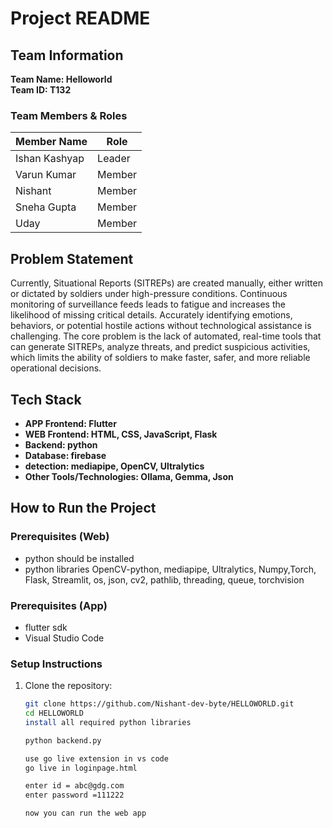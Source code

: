 # Project README

## Team Information
**Team Name: Helloworld**  
**Team ID: T132**  

### Team Members & Roles
| Member Name   | Role |
|---------------|------|
| Ishan Kashyap | Leader |
| Varun Kumar   | Member |
| Nishant       | Member |
| Sneha Gupta   | Member |
| Uday          | Member |

## Problem Statement
Currently, Situational Reports (SITREPs) are created manually, either written or dictated by soldiers under high-pressure conditions. Continuous monitoring of surveillance feeds leads to fatigue and increases the likelihood of missing critical details. Accurately identifying emotions, behaviors, or potential hostile actions without technological assistance is challenging. The core problem is the lack of automated, real-time tools that can generate SITREPs, analyze threats, and predict suspicious activities, which limits the ability of soldiers to make faster, safer, and more reliable operational decisions.

## Tech Stack
- **APP Frontend: Flutter** 
- **WEB Frontend: HTML, CSS, JavaScript, Flask** 
- **Backend: python**   
- **Database: firebase**
- **detection: mediapipe, OpenCV, Ultralytics**
- **Other Tools/Technologies: Ollama, Gemma, Json** 

## How to Run the Project
### Prerequisites (Web)
- python should be installed
- python libraries OpenCV-python, mediapipe, Ultralytics, Numpy,Torch, Flask, Streamlit, os, json, cv2, pathlib, threading, queue, torchvision 

### Prerequisites (App)
- flutter sdk
- Visual Studio Code


### Setup Instructions
1. Clone the repository:  
   ```bash
   git clone https://github.com/Nishant-dev-byte/HELLOWORLD.git
   cd HELLOWORLD
   install all required python libraries

   python backend.py

   use go live extension in vs code
   go live in loginpage.html 

   enter id = abc@gdg.com
   enter password =111222

   now you can run the web app